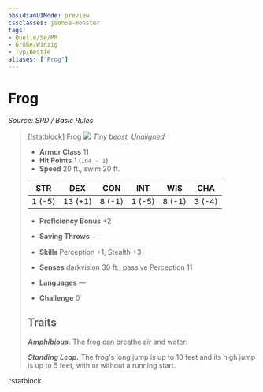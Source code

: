 ```yaml
---
obsidianUIMode: preview
cssclasses: json5e-monster
tags:
- Quelle/5e/MM
- Größe/Winzig
- Typ/Bestie
aliases: ["Frog"]
---
```

# Frog
*Source: SRD / Basic Rules*  

> [!statblock] Frog
> ![](compendium/bestiary/beast/token/frog.png#token)
> *Tiny beast, Unaligned*
> 
> - **Armor Class** 11 
> - **Hit Points** 1 (`1d4 - 1`)
> - **Speed** 20 ft., swim 20 ft.
> 
> |STR|DEX|CON|INT|WIS|CHA|
> |:---:|:---:|:---:|:---:|:---:|:---:|
> | 1 (-5)|13 (+1)| 8 (-1)| 1 (-5)| 8 (-1)| 3 (-4)|
> 
> - **Proficiency Bonus** +2
> - **Saving Throws** ⏤
> - **Skills** Perception +1, Stealth +3
> - **Senses** darkvision 30 ft., passive Perception 11
> 
> - **Languages** —
> - **Challenge** 0
> 
> ## Traits
> 
> ***Amphibious.*** The frog can breathe air and water.
> 
> ***Standing Leap.*** The frog's long jump is up to 10 feet and its high jump is up to 5 feet, with or without a running start.
^statblock